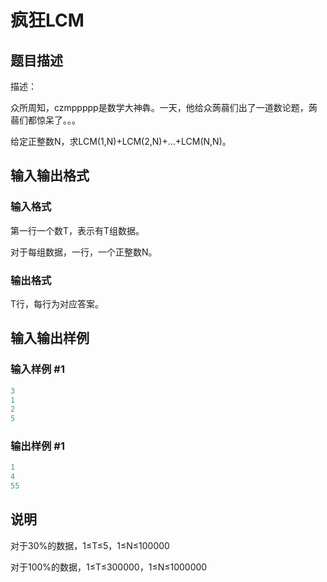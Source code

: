 # 疯狂LCM

## 题目描述

描述：

众所周知，czmppppp是数学大神犇。一天，他给众蒟蒻们出了一道数论题，蒟蒻们都惊呆了。。。

给定正整数N，求LCM(1,N)+LCM(2,N)+...+LCM(N,N)。

## 输入输出格式

### 输入格式

第一行一个数T，表示有T组数据。

对于每组数据，一行，一个正整数N。

### 输出格式

T行，每行为对应答案。

## 输入输出样例

### 输入样例 #1

```cpp
3
1
2
5
```


### 输出样例 #1

```cpp
1
4
55
```


## 说明

对于30%的数据，1≤T≤5，1≤N≤100000

对于100%的数据，1≤T≤300000，1≤N≤1000000

